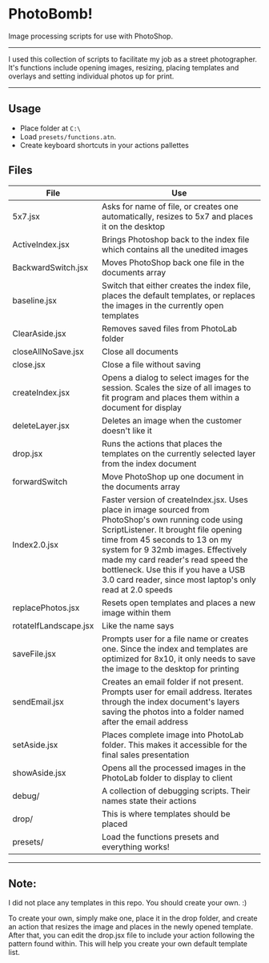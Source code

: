 # PhotoBomb!
Image processing scripts for use with PhotoShop.

---

I used this collection of scripts to facilitate my job as a street photographer.
It's functions include opening images, resizing, placing templates and overlays and setting individual photos up for print.

---
## Usage

- Place folder at `C:\`
- Load `presets/functions.atn`.
- Create keyboard shortcuts in your actions pallettes


## Files

| File                  | Use                                                                                                                                                                                                                                                                                                                                                            |
| ----                  | -------                                                                                                                                                                                                                                                                                                                                                        |
| 5x7.jsx               | Asks for name of file, or creates one automatically, resizes to 5x7 and places it on the desktop                                                                                                                                                                                                                                                               |
| ActiveIndex.jsx       | Brings Photoshop back to the index file which contains all the unedited images                                                                                                                                                                                                                                                                                 |
| BackwardSwitch.jsx    | Moves PhotoShop back one file in the documents array                                                                                                                                                                                                                                                                                                           |
| baseline.jsx          | Switch that either creates the index file, places the default templates, or replaces the images in the currently open templates                                                                                                                                                                                                                                |
| ClearAside.jsx        | Removes saved files from PhotoLab folder                                                                                                                                                                                                                                                                                                                       |
| closeAllNoSave.jsx    | Close all documents                                                                                                                                                                                                                                                                                                                                            |
| close.jsx             | Close a file without saving                                                                                                                                                                                                                                                                                                                                    |
| createIndex.jsx       | Opens a dialog to select images for the session. Scales the size of all images to fit program and places them within a document for display                                                                                                                                                                                                                    |
| deleteLayer.jsx       | Deletes an image when the customer doesn't like it                                                                                                                                                                                                                                                                                                             |
| drop.jsx              | Runs the actions that places the templates on the currently selected layer from the index document                                                                                                                                                                                                                                                             |
| forwardSwitch         | Move PhotoShop up one document in the documents array                                                                                                                                                                                                                                                                                                          |
| Index2.0.jsx          | Faster version of createIndex.jsx. Uses place in image sourced from PhotoShop's own running code using ScriptListener. It brought file opening time from 45 seconds to 13 on my system for 9 32mb images. Effectively made my card reader's read speed the bottleneck. Use this if you have a USB 3.0 card reader, since most laptop's only read at 2.0 speeds |
| replacePhotos.jsx     | Resets open templates and places a new image within them                                                                                                                                                                                                                                                                                                       |
| rotateIfLandscape.jsx | Like the name says                                                                                                                                                                                                                                                                                                                                             |
| saveFile.jsx          | Prompts user for a file name or creates one. Since the index and templates are optimized for 8x10, it only needs to save the image to the desktop for printing                                                                                                                                                                                                 |
| sendEmail.jsx         | Creates an email folder if not present. Prompts user for email address. Iterates through the index document's layers saving the photos into a folder named after the email address                                                                                                                                                                             |
| setAside.jsx          | Places complete image into PhotoLab folder. This makes it accessible for the final sales presentation                                                                                                                                                                                                                                                          |
| showAside.jsx         | Opens all the processed images in the PhotoLab folder to display to client                                                                                                                                                                                                                                                                                     |
| debug/                | A collection of debugging scripts. Their names state their actions                                                                                                                                                                                                                                                                                             |
| drop/                 | This is where templates should be placed                                                                                                                                                                                                                                                                                                                       |
| presets/              | Load the functions presets and everything works!                                                                                                                                                                                                                                                                                                               |

---
## Note:
I did not place any templates in this repo. 
You should create your own. :)

To create your own, simply make one, place it in the drop folder, and create an action that resizes the image and places in the newly opened template.
After that, you can edit the drop.jsx file to include your action following the pattern found within.
This will help you create your own default template list.
